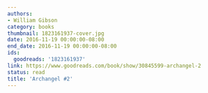 ```yaml
---
authors:
- William Gibson
category: books
thumbnail: 1823161937-cover.jpg
date: 2016-11-19 00:00:00-08:00
end_date: 2016-11-19 00:00:00-08:00
ids:
  goodreads: '1823161937'
link: https://www.goodreads.com/book/show/30845599-archangel-2
status: read
title: 'Archangel #2'
---
```

